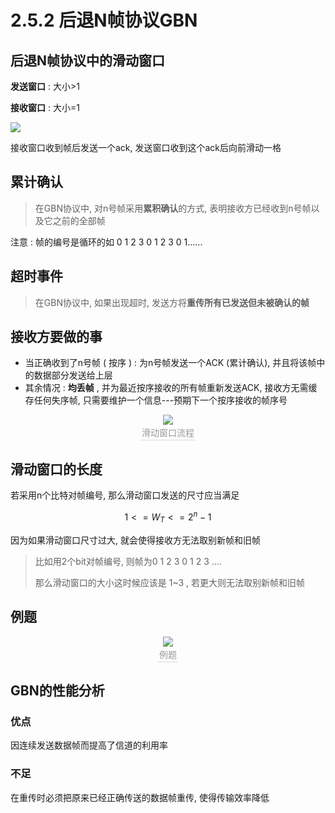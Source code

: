 #  2.5.2 后退N帧协议GBN

## 后退N帧协议中的滑动窗口

**发送窗口** : 大小>1

**接收窗口** : 大小=1

![](https://youpai.roccoshi.top/img/20200708110943.png)

接收窗口收到帧后发送一个ack, 发送窗口收到这个ack后向前滑动一格

## 累计确认

> 在GBN协议中, 对n号帧采用**累积确认**的方式, 表明接收方已经收到n号帧以及它之前的全部帧

注意 : 帧的编号是循环的如 0 1 2 3 0 1 2 3 0 1......

## 超时事件

> 在GBN协议中, 如果出现超时, 发送方将**重传所有已发送但未被确认的帧** 

## 接收方要做的事

- 当正确收到了n号帧 ( 按序 ) : 为n号帧发送一个ACK (累计确认), 并且将该帧中的数据部分发送给上层
- 其余情况 : **均丢帧** , 并为最近按序接收的所有帧重新发送ACK, 接收方无需缓存任何失序帧, 只需要维护一个信息---预期下一个按序接收的帧序号

<center><img src="https://youpai.roccoshi.top/img/20200708112823.png"><br><div style="color:orange; border-bottom: 1px solid #d9d9d9;display: inline-block;color: #999;    padding: 2px;">滑动窗口流程</div> </center>

 ## 滑动窗口的长度

若采用n个比特对帧编号, 那么滑动窗口发送的尺寸应当满足

$$
1 <= W_{T} <= 2^n-1
$$

因为如果滑动窗口尺寸过大, 就会使得接收方无法取别新帧和旧帧

> 比如用2个bit对帧编号, 则帧为0 1 2 3 0 1 2 3 ....
>
> 那么滑动窗口的大小这时候应该是 1~3 , 若更大则无法取别新帧和旧帧

## 例题

<center><img src="https://youpai.roccoshi.top/img/20200708212921.png"><br><div style="color:orange; border-bottom: 1px solid #d9d9d9;display: inline-block;color: #999;    padding: 2px;">例题</div> </center>

## GBN的性能分析

### 优点

因连续发送数据帧而提高了信道的利用率

### 不足

在重传时必须把原来已经正确传送的数据帧重传, 使得传输效率降低


